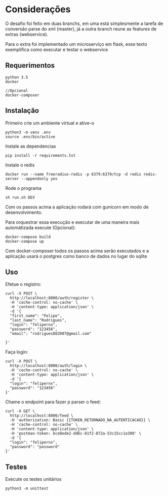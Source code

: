 # Considerações

O desafio foi feito em duas branchs, em uma está simplesmente a tarefa de conversão parse do xml (master), já a outra branch reune
as features de extras (webservice). 

Para o extra foi implementado um microserviço em flask, esse texto exemplifica como executar e testar o webservice  


## Requerimentos

    python 3.5
    docker
    
    //Opcional
    docker-composer

## Instalação
Primeiro crie um ambiente virtual e ative-o

    python3 -m venv .env
    source .env/bin/active
    
    
Instale as dependencias
    
    pip install -r requirements.txt

Instale o redis

    docker run --name freeradius-redis -p 6379:6379/tcp -d redis redis-server --appendonly yes
    
Rode o programa

    sh run.sh DEV

Com os passos acima a aplicação rodará com gunicorn em modo de desenvolvimento.

Para orquestrar essa execução e executar de uma maneira mais automátizada execute (Opcional):

    docker-compose build
    docker-compose up
    
Com docker-composer todos os passos acima serão executados e a aplicação usará o postgres como banco de dados no lugar do sqlite

## Uso
Efetue o registro:

    curl -X POST \
      http://localhost:8000/auth/register \
      -H 'cache-control: no-cache' \
      -H 'content-type: application/json' \
      -d '{
      "first_name": "Felipe",
      "last_name": "Rodrigues",
      "login": "felipernx",
      "password": "123456",
      "email": "rodrigues882007@gmail.com"
      
    }'
    
Faça login:

    curl -X POST \
      http://localhost:8000/auth/login \
      -H 'cache-control: no-cache' \
      -H 'content-type: application/json' \
      -d '{
      "login": "felipernx",
      "password": "123456"
    }'     

Chame o endpoint para fazer p parser o feed:

    curl -X GET \
      http://localhost:8000/feed \
      -H 'authorization: Basic {{TOKEN_RETORNADO_NA_AUTENTICACAO}} \
      -H 'cache-control: no-cache' \
      -H 'content-type: application/json' \
      -H 'postman-token: bce8ede2-dd6c-81f2-872a-53c15cc1e300' \
      -d '{
      "login": "felipernx",
      "password": "password"
    }'
    
## Testes
Execute os testes unitários

    python3 -m unittest